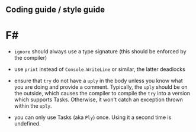 ## Coding guide / style guide

# F#

- `ignore` should always use a type signature (this should be enforced by the
  compiler)

- use `print` instead of `Console.WriteLine` or similar, the latter deadlocks

- ensure that `try` do not have a `uply` in the body unless you know what you are
  doing and provide a comment. Typically, the `uply` should be on the outside, which
  causes the compiler to compile the `try` into a version which supports Tasks.
  Otherwise, it won't catch an exception thrown within the `uply`.

- you can only use Tasks (aka `Ply`) once. Using it a second time is undefined.
